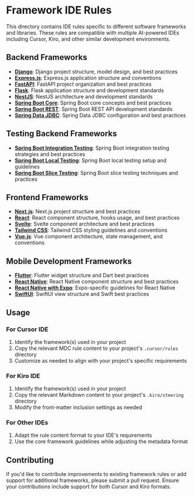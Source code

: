 # Framework IDE Rules

This directory contains IDE rules specific to different software frameworks and libraries. These rules are compatible with multiple AI-powered IDEs including Cursor, Kiro, and other similar development environments.

## Backend Frameworks

- **[Django](./django.md)**: Django project structure, model design, and best practices
- **[Express.js](./node-express.md)**: Express.js application structure and conventions
- **[FastAPI](./fastapi.md)**: FastAPI project organization and best practices
- **[Flask](./flask.md)**: Flask application structure and development standards
- **[NestJS](./typescript-nestjs.md)**: NestJS architecture and development standards
- **[Spring Boot Core](./spring-boot-core.md)**: Spring Boot core concepts and best practices
- **[Spring Boot REST](./spring-boot-rest.md)**: Spring Boot REST API development standards
- **[Spring Data JDBC](./spring-data-jdbc.md)**: Spring Data JDBC configuration and best practices

## Testing Backend Frameworks

- **[Spring Boot Integration Testing](./spring-boot-integration-testing.md)**: Spring Boot integration testing strategies and best practices
- **[Spring Boot Local Testing](./spring-boot-local-testing.md)**: Spring Boot local testing setup and guidelines
- **[Spring Boot Slice Testing](./spring-boot-slice-testing.md)**: Spring Boot slice testing techniques and practices

## Frontend Frameworks

- **[Next.js](./nextjs.md)**: Next.js project structure and best practices
- **[React](./react.md)**: React component structure, hooks usage, and best practices
- **[Svelte](./svelte.md)**: Svelte component architecture and best practices
- **[Tailwind CSS](./tailwind.md)**: Tailwind CSS styling guidelines and conventions
- **[Vue.js](./vuejs.md)**: Vue component architecture, state management, and conventions

## Mobile Development Frameworks

- **[Flutter](./flutter.md)**: Flutter widget structure and Dart best practices
- **[React Native](./react-native.md)**: React Native component structure and best practices
- **[React Native with Expo](./react-native-expo.md)**: Expo-specific guidelines for React Native
- **[SwiftUI](./swiftui.md)**: SwiftUI view structure and Swift best practices

## Usage

### For Cursor IDE
1. Identify the framework(s) used in your project
2. Copy the relevant MDC rule content to your project's `.cursor/rules` directory
3. Customize as needed to align with your project's specific requirements

### For Kiro IDE
1. Identify the framework(s) used in your project
2. Copy the relevant Markdown content to your project's `.kiro/steering` directory
3. Modify the front-matter inclusion settings as needed

### For Other IDEs
1. Adapt the rule content format to your IDE's requirements
2. Use the core framework guidelines while adjusting the metadata format

## Contributing

If you'd like to contribute improvements to existing framework rules or add support for additional frameworks, please submit a pull request. Ensure your contributions include support for both Cursor and Kiro formats. 
